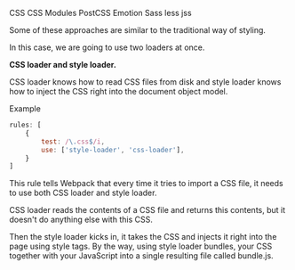 
CSS
CSS Modules
PostCSS
Emotion
Sass
less
jss

Some of these approaches are similar to the traditional way of styling.

In this case, we are going to use two loaders at once.

**CSS loader and style loader.**

CSS loader knows how to read CSS files from disk and style loader knows how to inject the CSS right into the document object model.

Example

```js
rules: [
	{
		test: /\.css$/i,
		use: ['style-loader', 'css-loader'],
	}
]
```

This rule tells Webpack that every time it tries to import a CSS file, it needs to use both CSS loader and style loader.

CSS loader reads the contents of a CSS file and returns this contents, but it doesn't do anything else with this CSS.

Then the style loader kicks in, it takes the CSS and injects it right into the page using style tags.
By the way, using style loader bundles, your CSS together with your JavaScript into a single resulting file called bundle.js.

